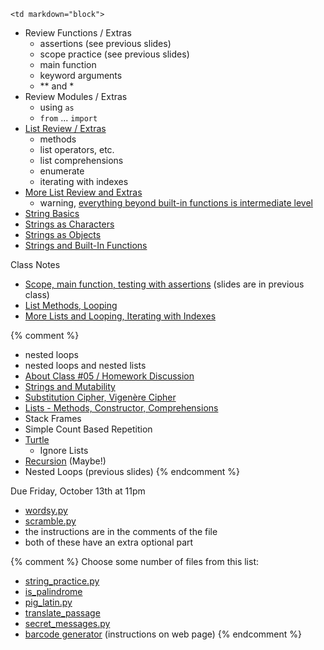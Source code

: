 	<td markdown="block">

* Review Functions / Extras
    * assertions (see previous slides)
    * scope practice (see previous slides)
    * main function
    * keyword arguments
    * \*\* and \*
* Review Modules / Extras
    * using `as`
    * `from` ... `import`
* [List Review / Extras](slides/05/lists-methods-constructor-comprehension.html)
    * methods
    * list operators, etc.
    * list comprehensions
    * enumerate
    * iterating with indexes
* [More List Review and Extras](slides/05/lists-references-map.html)
    * warning, [everything beyond built-in functions is intermediate level](slides/05/lists-references-map.html#32)
* [String Basics](slides/05/strings.html)
* [Strings as Characters](slides/05/strings_as_list.html)
* [Strings as Objects](slides/05/strings_as_objects.html)
* [Strings and Built-In Functions](slides/05/strings_built_in_functions.html) 

Class Notes

* [Scope, main function, testing with assertions](resources/code/class05.py) (slides are in previous class)
* [List Methods, Looping](resources/code/class05_list_methods.py)
* [More Lists and Looping, Iterating with Indexes](resources/code/class05_index.py)

{% comment %}
* nested loops
* nested loops and nested lists
* [About Class #05 / Homework Discussion](slides/05/meta.html)
* [Strings and Mutability](slides/05/strings-mutability.html)
* [Substitution Cipher, Vigenère Cipher](slides/05/simple-cipher.html)
* [Lists - Methods, Constructor, Comprehensions](slides/05/lists-methods-constructor-comprehension.html)
* Stack Frames
* Simple Count Based Repetition
* [Turtle](slides/04/turtle.html)
    * Ignore Lists
* [Recursion](slides/04/recursion.html) (Maybe!)
* Nested Loops (previous slides)
{% endcomment %}


</td>
	<td markdown="block">

Due Friday, October 13th at 11pm

* [wordsy.py](assignments/hw05/wordsy.py)
* [scramble.py](assignments/hw05/scramble.py)
* the instructions are in the comments of the file
* both of these have an extra optional part

{% comment %}
Choose some number of files from this list:

* [string_practice.py](assignments/hw05/string_practice.py)
* [is_palindrome](assignments/hw05/is_palindrome.py)
* [pig_latin.py](assignments/hw05/pig_latin.py)
* [translate_passage](assignments/hw05/translate_passage.py)
* [secret_messages.py](assignments/hw05/secret_messages.py)
* [barcode generator](assignments/hw05.html) (instructions on web page)
{% endcomment %}

</td>
